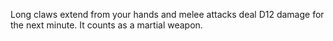 Long claws extend from your hands and melee attacks deal D12 damage for the next minute. It counts as a martial weapon.